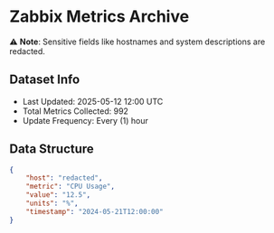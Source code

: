 # Zabbix Metrics Archive

⚠️ **Note**: Sensitive fields like hostnames and system descriptions are redacted.

## Dataset Info
- Last Updated: 2025-05-12 12:00 UTC
- Total Metrics Collected: 992
- Update Frequency: Every (1) hour

## Data Structure
```json
{
    "host": "redacted",
    "metric": "CPU Usage",
    "value": "12.5",
    "units": "%",
    "timestamp": "2024-05-21T12:00:00"
}
```
